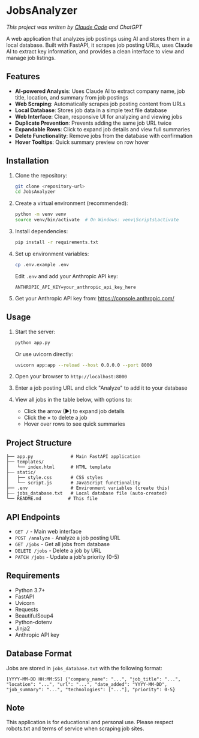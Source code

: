 # JobsAnalyzer

*This project was written by [Claude Code](https://claude.ai/code) and ChatGPT*

A web application that analyzes job postings using AI and stores them in a local database. Built with FastAPI, it scrapes job posting URLs, uses Claude AI to extract key information, and provides a clean interface to view and manage job listings.

## Features

- **AI-powered Analysis**: Uses Claude AI to extract company name, job title, location, and summary from job postings
- **Web Scraping**: Automatically scrapes job posting content from URLs
- **Local Database**: Stores job data in a simple text file database
- **Web Interface**: Clean, responsive UI for analyzing and viewing jobs
- **Duplicate Prevention**: Prevents adding the same job URL twice
- **Expandable Rows**: Click to expand job details and view full summaries
- **Delete Functionality**: Remove jobs from the database with confirmation
- **Hover Tooltips**: Quick summary preview on row hover

## Installation

1. Clone the repository:
   ```bash
   git clone <repository-url>
   cd JobsAnalyzer
   ```

2. Create a virtual environment (recommended):
   ```bash
   python -m venv venv
   source venv/bin/activate  # On Windows: venv\Scripts\activate
   ```

3. Install dependencies:
   ```bash
   pip install -r requirements.txt
   ```

4. Set up environment variables:
   ```bash
   cp .env.example .env
   ```
   Edit `.env` and add your Anthropic API key:
   ```
   ANTHROPIC_API_KEY=your_anthropic_api_key_here
   ```

5. Get your Anthropic API key from: https://console.anthropic.com/

## Usage

1. Start the server:
   ```bash
   python app.py
   ```
   Or use uvicorn directly:
   ```bash
   uvicorn app:app --reload --host 0.0.0.0 --port 8000
   ```

2. Open your browser to `http://localhost:8000`

3. Enter a job posting URL and click "Analyze" to add it to your database

4. View all jobs in the table below, with options to:
   - Click the arrow (▶) to expand job details
   - Click the × to delete a job
   - Hover over rows to see quick summaries

## Project Structure

```
├── app.py              # Main FastAPI application
├── templates/
│   └── index.html      # HTML template
├── static/
│   ├── style.css       # CSS styles
│   └── script.js       # JavaScript functionality
├── .env                # Environment variables (create this)
├── jobs_database.txt   # Local database file (auto-created)
└── README.md          # This file
```

## API Endpoints

- `GET /` - Main web interface
- `POST /analyze` - Analyze a job posting URL
- `GET /jobs` - Get all jobs from database
- `DELETE /jobs` - Delete a job by URL
- `PATCH /jobs` - Update a job's priority (0-5)

## Requirements

- Python 3.7+
- FastAPI
- Uvicorn
- Requests
- BeautifulSoup4
- Python-dotenv
- Jinja2
- Anthropic API key

## Database Format

Jobs are stored in `jobs_database.txt` with the following format:
```
[YYYY-MM-DD HH:MM:SS] {"company_name": "...", "job_title": "...", "location": "...", "url": "...", "date_added": "YYYY-MM-DD", "job_summary": "...", "technologies": ["..."], "priority": 0-5}
```

## Note

This application is for educational and personal use. Please respect robots.txt and terms of service when scraping job sites.
